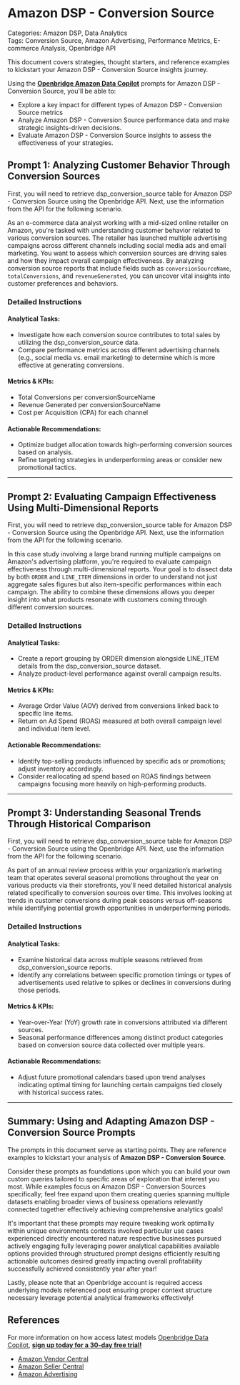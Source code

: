 # Amazon DSP - Conversion Source

Categories: Amazon DSP, Data Analytics  
Tags: Conversion Source, Amazon Advertising, Performance Metrics, E-commerce Analysis, Openbridge API

This document covers strategies, thought starters, and reference examples to kickstart your Amazon DSP - Conversion Source insights journey.

Using the <a href="https://chatgpt.com/g/g-Sg4qP7r3v-openbridge-data-copilot" target="_blank"><strong>Openbridge Amazon Data Copilot</strong></a> prompts for Amazon DSP - Conversion Source, you'll be able to:

- Explore a key impact for different types of Amazon DSP - Conversion Source metrics
- Analyze Amazon DSP - Conversion Source performance data and make strategic insights-driven decisions.
- Evaluate Amazon DSP - Conversion Source insights to assess the effectiveness of your strategies.

## Prompt 1: Analyzing Customer Behavior Through Conversion Sources

First, you will need to retrieve dsp_conversion_source table for Amazon DSP - Conversion Source using the Openbridge API. Next, use the information from the API for the following scenario. 

As an e-commerce data analyst working with a mid-sized online retailer on Amazon, you're tasked with understanding customer behavior related to various conversion sources. The retailer has launched multiple advertising campaigns across different channels including social media ads and email marketing. You want to assess which conversion sources are driving sales and how they impact overall campaign effectiveness. By analyzing conversion source reports that include fields such as `conversionSourceName`, `totalConversions`, and `revenueGenerated`, you can uncover vital insights into customer preferences and behaviors.

### Detailed Instructions
#### Analytical Tasks:
- Investigate how each conversion source contributes to total sales by utilizing the dsp_conversion_source data.
- Compare performance metrics across different advertising channels (e.g., social media vs. email marketing) to determine which is more effective at generating conversions.

#### Metrics & KPIs:
- Total Conversions per conversionSourceName
- Revenue Generated per conversionSourceName
- Cost per Acquisition (CPA) for each channel

#### Actionable Recommendations:
- Optimize budget allocation towards high-performing conversion sources based on analysis.
- Refine targeting strategies in underperforming areas or consider new promotional tactics.

---

## Prompt 2: Evaluating Campaign Effectiveness Using Multi-Dimensional Reports

First, you will need to retrieve dsp_conversion_source table for Amazon DSP - Conversion Source using the Openbridge API. Next, use the information from the API for the following scenario.

In this case study involving a large brand running multiple campaigns on Amazon's advertising platform, you're required to evaluate campaign effectiveness through multi-dimensional reports. Your goal is to dissect data by both `ORDER` and `LINE_ITEM` dimensions in order to understand not just aggregate sales figures but also item-specific performances within each campaign. The ability to combine these dimensions allows you deeper insight into what products resonate with customers coming through different conversion sources.

### Detailed Instructions
#### Analytical Tasks:
- Create a report grouping by ORDER dimension alongside LINE_ITEM details from the dsp_conversion_source dataset.
- Analyze product-level performance against overall campaign results.

#### Metrics & KPIs:
- Average Order Value (AOV) derived from conversions linked back to specific line items.
- Return on Ad Spend (ROAS) measured at both overall campaign level and individual item level.

#### Actionable Recommendations:
- Identify top-selling products influenced by specific ads or promotions; adjust inventory accordingly.
- Consider reallocating ad spend based on ROAS findings between campaigns focusing more heavily on high-performing products.

---

## Prompt 3: Understanding Seasonal Trends Through Historical Comparison

First, you will need to retrieve dsp_conversion_source table for Amazon DSP - Conversion Source using the Openbridge API. Next, use the information from the API for the following scenario.

As part of an annual review process within your organization’s marketing team that operates several seasonal promotions throughout the year on various products via their storefronts, you'll need detailed historical analysis related specifically to conversion sources over time. This involves looking at trends in customer conversions during peak seasons versus off-seasons while identifying potential growth opportunities in underperforming periods.

### Detailed Instructions
#### Analytical Tasks:
- Examine historical data across multiple seasons retrieved from dsp_conversion_source reports.
- Identify any correlations between specific promotion timings or types of advertisements used relative to spikes or declines in conversions during those periods.

#### Metrics & KPIs:
- Year-over-Year (YoY) growth rate in conversions attributed via different sources.
- Seasonal performance differences among distinct product categories based on conversion source data collected over multiple years.

#### Actionable Recommendations:
- Adjust future promotional calendars based upon trend analyses indicating optimal timing for launching certain campaigns tied closely with historical success rates.
  
---

## Summary: Using and Adapting Amazon DSP - Conversion Source Prompts  
The prompts in this document serve as starting points. They are reference examples to kickstart your analysis of **Amazon DSP - Conversion Source**. 

Consider these prompts as foundations upon which you can build your own custom queries tailored to specific areas of exploration that interest you most. While examples focus on Amazon DSP - Conversion Sources specifically; feel free expand upon them creating queries spanning multiple datasets enabling broader views of business operations relevantly connected together effectively achieving comprehensive analytics goals!

It's important that these prompts may require tweaking work optimally within unique environments contexts involved particular use cases experienced directly encountered nature respective businesses pursued actively engaging fully leveraging power analytical capabilities available options provided through structured prompt designs efficiently resulting actionable outcomes desired greatly impacting overall profitability successfully achieved consistently year after year!

Lastly, please note that an Openbridge account is required access underlying models referenced post ensuring proper context structure necessary leverage potential analytical frameworks effectively!  

## References  
For more information on how access latest models <a href="https://chatgpt.com/g/g-Sg4qP7r3v-openbridge-data-copilot" target="_blank">Openbridge Data Copilot</a>, <a href="https://openbridge.com" target="_blank"><strong>sign up today for a 30-day free trial!</strong></a>

<ul>
<li><a href="https://www.openbridge.com/amazon-vendor-central/" target="_blank">Amazon Vendor Central</a></li>
<li><a href="https://www.openbridge.com/amazon-selling-partner/" target="_blank">Amazon Seller Central</a></li>
<li><a href="https://www.openbridge.com/amazon-advertising/" target="_blank">Amazon Advertising</a></li>
</ul>